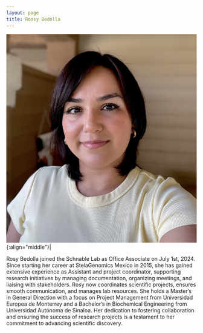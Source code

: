 ```yaml
---
layout: page
title: Rossy Bedolla
---
```


![Rossy Bedolla](/images/People_Images/RossyB2.jpg){:align="middle"}|

Rosy Bedolla joined the Schnable Lab as Office Associate on July 1st, 2024. Since starting her career at StelaGenomics Mexico in 2015, she has gained extensive experience as Assistant and project coordinator, supporting research initiatives by managing documentation, organizing meetings, and liaising with stakeholders. Rosy now coordinates scientific projects, ensures smooth communication, and manages lab resources. She holds a Master’s in General Direction with a focus on Project Management from Universidad Europea de Monterrey and a Bachelor’s in Biochemical Engineering from Universidad Autónoma de Sinaloa. Her dedication to fostering collaboration and ensuring the success of research projects is a testament to her commitment to advancing scientific discovery.
